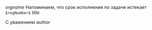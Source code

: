 $orgname$ 
Напоминаем, что срок исполнения по задаче истекает
`$regNumber$` $title$

С уважением *$author$*